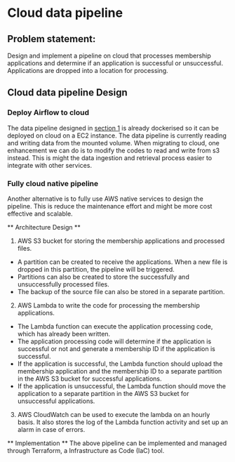# Cloud data pipeline

## Problem statement:
Design and implement a pipeline on cloud that processes membership applications and determine if an application is successful or unsuccessful. Applications are dropped into a location for processing.

## Cloud data pipeline Design

### Deploy Airflow to cloud
The data pipeline designed in [section 1](../1_data_pipelines/) is already dockerised so it can be deployed on cloud on a EC2 instance.
The data pipeline is currently reading and writing data from the mounted volume. When migrating to cloud, one enhancement we can do is to modify the codes to read and write from s3 instead. This is might the data ingestion and retrieval process easier to integrate with other services.

### Fully cloud native pipeline
Another alternative is to fully use AWS native services to design the pipeline. This is reduce the maintenance effort and might be more cost effective and scalable.

** Architecture Design **

1. AWS S3 bucket for storing the membership applications and processed files.
- A partition can be created to receive the applications. When a new file is dropped in this partition, the pipeline will be triggered.
- Partitions can also be created to store the successfully and unsuccessfully processed files.
- The backup of the source file can also be stored in a separate partition.

2. AWS Lambda to write the code for processing the membership applications.
- The Lambda function can execute the application processing code, which has already been written.
- The application processing code will determine if the application is successful or not and generate a membership ID if the application is successful.
- If the application is successful, the Lambda function should upload the membership application and the membership ID to a separate partition in the AWS S3 bucket for successful applications.
- If the application is unsuccessful, the Lambda function should move the application to a separate partition in the AWS S3 bucket for unsuccessful applications.

3. AWS CloudWatch can be used to execute the lambda on an hourly basis. It also stores the log of the Lambda function activity and set up an alarm in case of errors.

** Implementation **
The above pipeline can be implemented and managed through Terraform, a  Infrastructure as Code (IaC) tool.
